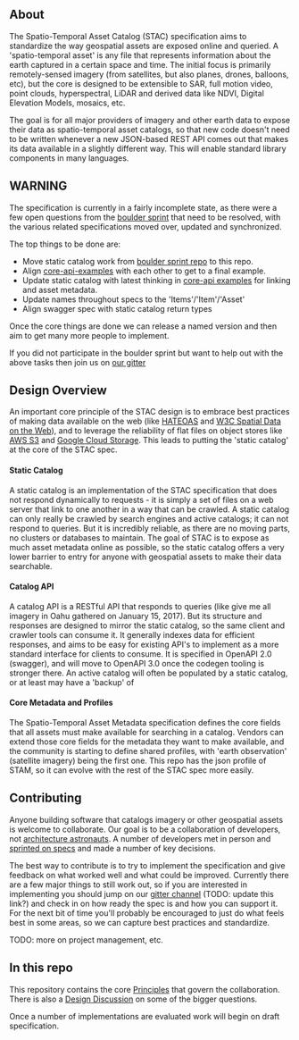 ## About

The Spatio-Temporal Asset Catalog (STAC) specification aims to standardize the way geospatial assets are exposed online and queried. A 'spatio-temporal asset' is any file that represents information about the earth captured in a certain space and 
time. The initial focus is primarily remotely-sensed imagery (from satellites, but also planes, drones, balloons, etc), but 
the core is designed to be extensible to SAR, full motion video, point clouds, hyperspectral, LiDAR and derived data like
NDVI, Digital Elevation Models, mosaics, etc. 

The goal is for all major providers of imagery and other earth data to expose their data as spatio-temporal asset catalogs,
so that new code doesn't need to be written whenever a new JSON-based REST API comes out that makes its data available in a slightly different way. This will enable standard library components in many languages.

## WARNING

The specification is currently in a fairly incomplete state, as there were a few open questions from the 
[boulder sprint](https://github.com/radiantearth/boulder-sprint) that need to be resolved, with the various related
specifications moved over, updated and synchronized. 

The top things to be done are:

* Move static catalog work from [boulder sprint repo](https://github.com/radiantearth/boulder-sprint/tree/master/specs/flat_file) to this repo.
* Align [core-api-examples](https://github.com/radiantearth/boulder-sprint/tree/master/specs/core-api) with each other 
to get to a final example.
* Update static catalog with latest thinking in [core-api examples](https://github.com/radiantearth/boulder-sprint/tree/master/specs/core-api) for linking and asset metadata.
* Update names throughout specs to the 'Items'/'Item'/'Asset'
* Align swagger spec with static catalog return types

Once the core things are done we can release a named version and then aim to get many more people to implement. 

If you did not participate in the boulder sprint but want to help out with the above tasks then join us 
on [our gitter](https://gitter.im/Imagery-Catalog-API-Team/Lobby)



## Design Overview

An important core principle of the STAC design is to embrace best practices of making data available on the web (like 
[HATEOAS](https://en.wikipedia.org/wiki/HATEOAS) and [W3C Spatial Data on the Web](https://www.w3.org/TR/sdw-bp/)), and 
to leverage the reliability of flat files on object stores like [AWS S3](https://aws.amazon.com/s3/) and [Google Cloud Storage](https://cloud.google.com/storage/). This leads to putting the 'static catalog' at the core of the STAC spec.

#### Static Catalog

A static catalog is an implementation of the STAC specification that does not respond dynamically to requests - it is simply
a set of files on a web server that link to one another in a way that can be crawled. A static catalog can only really be
crawled by search engines and active catalogs; it can not respond to queries. But it is incredibly reliable, as there are
no moving parts, no clusters or databases to maintain. The goal of STAC is to expose as much asset metadata online as 
possible, so the static catalog offers a very lower barrier to entry for anyone with geospatial assets to make their data 
searchable.

#### Catalog API

A catalog API is a RESTful API that responds to queries (like give me all imagery in Oahu gathered on January 15, 2017). 
But its structure and responses are designed to mirror the static catalog, so the same client and crawler tools can consume
it. It generally indexes data for efficient responses, and aims to be easy for existing API's to implement as a more standard
interface for clients to consume. It is specified in OpenAPI 2.0 (swagger), and will move to OpenAPI 3.0 once the codegen
tooling is stronger there. An active catalog will often be populated by a static catalog, or at least may have a 'backup' of

#### Core Metadata and Profiles

The Spatio-Temporal Asset Metadata specification defines the core fields that all assets must make available for searching
in a catalog. Vendors can extend those core fields for the metadata they want to make available, and the community is 
starting to define shared profiles, with 'earth observation' (satellite imagery) being the first one. This repo has the
json profile of STAM, so it can evolve with the rest of the STAC spec more easily.

## Contributing

Anyone building software that catalogs imagery or other geospatial assets is welcome to collaborate. Our goal is to be a collaboration of developers, not [architecture astronauts](http://www.joelonsoftware.com/articles/fog0000000018.html). A 
number of developers met in person and [sprinted on specs](https://github.com/radiantearth/boulder-sprint/) and made a number
of key decisions. 

The best way to contribute is to try to implement the specification and give feedback on what worked well and what could be
improved. Currently there are a few major things to still work out, so if you are interested in implementing you should
jump on our [gitter channel](https://gitter.im/Imagery-Catalog-API-Team/Lobby#) (TODO: update this link?) and check in 
on how ready the spec is and how you can support it. For the next bit of time you'll probably be encouraged to just do what
feels best in some areas, so we can capture best practices and standardize.

TODO: more on project management, etc.


## In this repo

This repository contains the core [Principles](principles.md) that govern the collaboration. There is also a [Design Discussion](design-discuss.md) on some of the bigger questions.

Once a number of implementations are evaluated work will begin on draft specification. 
